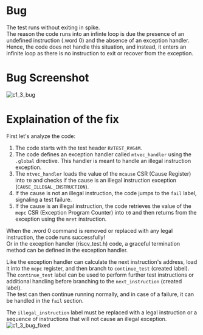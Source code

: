 # Bug
The test runs without exiting in spike.  
The reason the code runs into an infinte loop is due the presence of an undefined instruction (.word 0) and the absence of an exception handler.  
Hence, the code does not handle this situation, and instead, it enters an infinite loop as there is no instruction to exit or recover from the exception.  

# Bug Screenshot
![c1_3_bug](https://github.com/vyomasystems-lab/riscv-ctb-challenge-ShwetaKiranTotla/assets/109335487/dd3ea166-1fe5-4018-a5a8-3192610039e9)

# Explaination of the fix
First let's analyze the code:

1. The code starts with the test header `RVTEST_RV64M`.
2. The code defines an exception handler called `mtvec_handler` using the `.global` directive. This handler is meant to handle an illegal instruction exception.
3. The `mtvec_handler` loads the value of the `mcause` CSR (Cause Register) into `t0` and checks if the cause is an illegal instruction exception (`CAUSE_ILLEGAL_INSTRUCTION`).
4. If the cause is not an illegal instruction, the code jumps to the `fail` label, signaling a test failure.
5. If the cause is an illegal instruction, the code retrieves the value of the `mepc` CSR (Exception Program Counter) into `t0` and then returns from the exception using the `mret` instruction.

When the .word 0 command is removed or replaced with any legal instruction, the code runs successfully!  
Or in the exception handler (riscv_test.h) code, a graceful termination method can be defined in the exception handler.  

Like the exception handler can calculate the next instruction's address, load it into the `mepc` register, and then branch to `continue_test` (created label).  
The `continue_test` label can be used to perform further test instructions or additional handling before branching to the `next_instruction` (created label).  
The test can then continue running normally, and in case of a failure, it can be handled in the `fail` section.

The `illegal_instruction` label must be replaced with a legal instruction or a sequence of instructions that will not cause an illegal exception.
![c1_3_bug_fixed](https://github.com/vyomasystems-lab/riscv-ctb-challenge-ShwetaKiranTotla/assets/109335487/c1b62ee3-24f1-4936-9d00-de8817e613c4)
